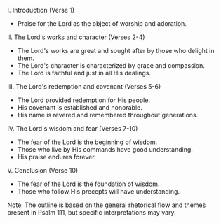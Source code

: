 I. Introduction (Verse 1)
- Praise for the Lord as the object of worship and adoration.

II. The Lord's works and character (Verses 2-4)
- The Lord's works are great and sought after by those who delight in them.
- The Lord's character is characterized by grace and compassion.
- The Lord is faithful and just in all His dealings.

III. The Lord's redemption and covenant (Verses 5-6)
- The Lord provided redemption for His people.
- His covenant is established and honorable.
- His name is revered and remembered throughout generations.

IV. The Lord's wisdom and fear (Verses 7-10)
- The fear of the Lord is the beginning of wisdom.
- Those who live by His commands have good understanding.
- His praise endures forever.

V. Conclusion (Verse 10)
- The fear of the Lord is the foundation of wisdom.
- Those who follow His precepts will have understanding.

Note: The outline is based on the general rhetorical flow and themes present in Psalm 111, but specific interpretations may vary.